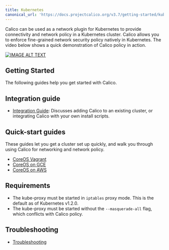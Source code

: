 ```yaml
---
title: Kubernetes
canonical_url: 'https://docs.projectcalico.org/v3.7/getting-started/kubernetes/index'
---
```

Calico can be used as a network plugin for Kubernetes to provide connectivity and network policy in a Kubernetes cluster.
Calico allows you to enforce fine-grained network security policy natively in Kubernetes. The video below shows a quick demonstration of Calico policy in action.

[![IMAGE ALT TEXT](https://img.youtube.com/vi/OE1n5PWtvMM/0.jpg)](https://www.youtube.com/watch?v=OE1n5PWtvMM "Calico network policy on Kubernetes")

## Getting Started

The following guides help you get started with Calico.

Integration guide
------------------

- [Integration Guide]({{site.baseurl}}/{{page.version}}/getting-started/kubernetes/installation/): Discusses adding Calico to an existing cluster, or integrating Calico with your own install scripts.

Quick-start guides
------------------
These guides let you get a cluster set up quickly, and walk you through using Calico for networking and network policy.

- [CoreOS Vagrant]({{site.baseurl}}/{{page.version}}/getting-started/kubernetes/installation/vagrant/)
- [CoreOS on GCE]({{site.baseurl}}/{{page.version}}/getting-started/kubernetes/installation/gce)
- [CoreOS on AWS]({{site.baseurl}}/{{page.version}}/getting-started/kubernetes/installation/aws)

## Requirements

- The kube-proxy must be started in `iptables` proxy mode.  This is the default as of Kubernetes v1.2.0.
- The kube-proxy must be started without the `--masquerade-all` flag, which conflicts with Calico policy.

## Troubleshooting
- [Troubleshooting]({{site.baseurl}}/{{page.version}}/getting-started/kubernetes/troubleshooting)
